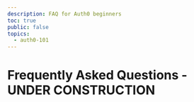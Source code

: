 ```yaml
---
description: FAQ for Auth0 beginners
toc: true
public: false
topics:
  - auth0-101
---
```

# Frequently Asked Questions - UNDER CONSTRUCTION
